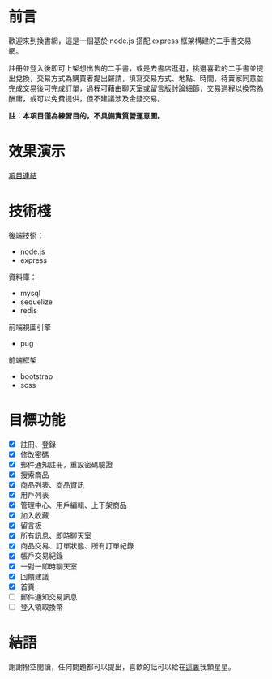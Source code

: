 # 前言

歡迎來到換書網，這是一個基於 node.js 搭配 express 框架構建的二手書交易網。

註冊並登入後即可上架想出售的二手書，或是去書店逛逛，挑選喜歡的二手書並提出兌換，交易方式為購買者提出聲請，填寫交易方式、地點、時間，待賣家同意並完成交易後可完成訂單，過程可藉由聊天室或留言版討論細節，交易過程以換幣為酬庸，或可以免費提供，但不建議涉及金錢交易。

**註：本項目僅為練習目的，不具備實質營運意圖。**

# 效果演示

[項目連結](https://bookswapdemo.herokuapp.com/)

# 技術棧

後端技術：

- node.js
- express

資料庫：

- mysql
- sequelize
- redis

前端視圖引擎

- pug

前端框架

- bootstrap
- scss

# 目標功能

- [x] 註冊、登錄
- [x] 修改密碼
- [x] 郵件通知註冊，重設密碼驗證
- [x] 搜索商品
- [x] 商品列表、商品資訊
- [x] 用戶列表
- [x] 管理中心、用戶編輯、上下架商品
- [x] 加入收藏
- [x] 留言板
- [x] 所有訊息、即時聊天室
- [x] 商品交易、訂單狀態、所有訂單紀錄
- [x] 帳戶交易紀錄
- [x] 一對一即時聊天室
- [x] 回饋建議
- [x] 首頁
- [ ] 郵件通知交易訊息
- [ ] 登入領取換幣

# 結語

謝謝撥空閱讀，任何問題都可以提出，喜歡的話可以給在[這裏](https://github.com/waterlinqq/bookswap)我顆星星。
